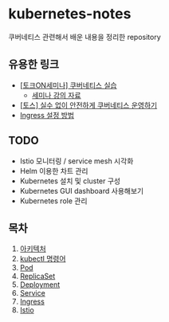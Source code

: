 # kubernetes-notes

쿠버네티스 관련해서 배운 내용을 정리한 repository

## 유용한 링크
* [[토크ON세미나] 쿠버네티스 실습](https://www.youtube.com/watch?v=G0-VoHbunks&list=PL9mhQYIlKEhdTu31zyb_QelQMaqFGgASA&index=6&ab_channel=SKplanetTacademySKplanetTacademy)
    * [세미나 강의 자료](https://github.com/subicura/workshop-k8s-basic)
* [[토스] 실수 없이 안전하게 쿠버네티스 운영하기](https://toss.im/slash-21/sessions/1-5)
* [Ingress 설정 방법](https://malwareanalysis.tistory.com/91)

## TODO
* Istio 모니터링 / service mesh 시각화
* Helm 이용한 차트 관리
* Kubernetes 설치 및 cluster 구성
* Kubernetes GUI dashboard 사용해보기
* Kubernetes role 관리

## 목차

1. [아키텍처](./architecture/architecture.md)
1. [kubectl 명령어](./kubectl/kubectl.md)
1. [Pod](./pod/pod.md)
1. [ReplicaSet](./replicaset/replicaset.md)
1. [Deployment](./deployment/deployment.md)
1. [Service](./service/service.md)
1. [Ingress](./ingress/ingress.md)
1. [Istio](./istio/README.md)